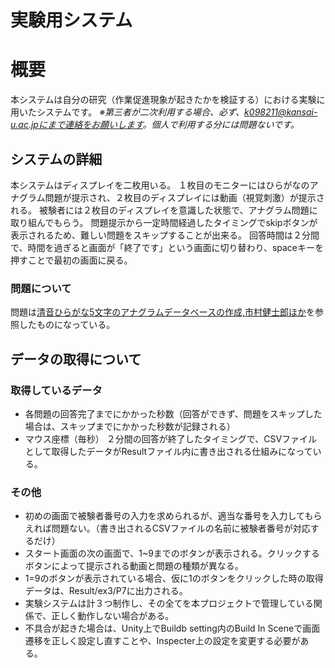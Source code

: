 # 実験用システム

# 概要
本システムは自分の研究（作業促進現象が起きたかを検証する）における実験に用いたシステムです。
*※第三者が二次利用する場合、必ず、k098211@kansai-u.ac.jpにまで連絡をお願いします。個人で利用する分には問題ないです。*

## システムの詳細
本システムはディスプレイを二枚用いる。
１枚目のモニターにはひらがなのアナグラム問題が提示され、２枚目のディスプレイには動画（視覚刺激）が提示される。
被験者には２枚目のディスプレイを意識した状態で、アナグラム問題に取り組んでもらう。
問題提示から一定時間経過したタイミングでskipボタンが表示されるため、難しい問題をスキップすることが出来る。
回答時間は２分間で、時間を過ぎると画面が「終了です」という画面に切り替わり、spaceキーを押すことで最初の画面に戻る。

### 問題について
問題は[清音ひらがな5文字のアナグラムデータベースの作成,市村健士郎ほか](https://www.jstage.jst.go.jp/article/jjpsy/88/3/88_88.16207/_article/-char/ja)を参照したものになっている。

## データの取得について
### 取得しているデータ
- 各問題の回答完了までにかかった秒数（回答ができず、問題をスキップした場合は、スキップまでにかかった秒数が記録される）
- マウス座標（毎秒）
２分間の回答が終了したタイミングで、CSVファイルとして取得したデータがResultファイル内に書き出される仕組みになっている。

### その他
- 初めの画面で被験者番号の入力を求められるが、適当な番号を入力してもらえれば問題ない。（書き出されるCSVファイルの名前に被験者番号が対応するだけ）
- スタート画面の次の画面で、1~9までのボタンが表示される。クリックするボタンによって提示される動画と問題の種類が異なる。
- 1=9のボタンが表示されている場合、仮に1のボタンをクリックした時の取得データは、Result/ex3/P7に出力される。
- 実験システムは計３つ制作し、その全てを本プロジェクトで管理している関係で、正しく動作しない場合がある。
- 不具合が起きた場合は、Unity上でBuildb setting内のBuild In Sceneで画面遷移を正しく設定し直すことや、Inspecter上の設定を変更する必要がある。
